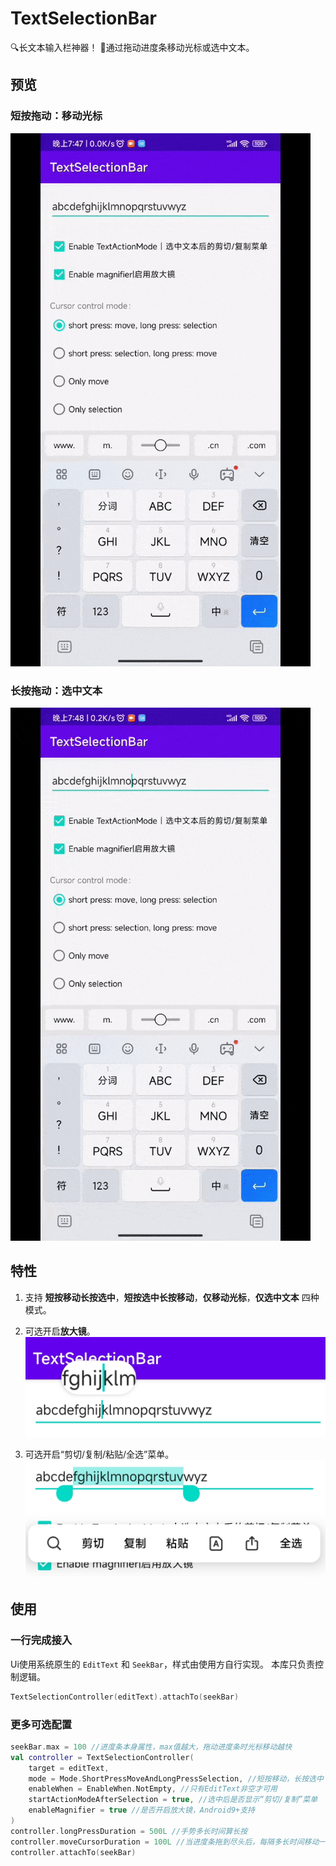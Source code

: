 # TextSelectionBar

:mag:长文本输入栏神器！
:straight_ruler:通过拖动进度条移动光标或选中文本。

## 预览

### 短按拖动：移动光标

![](https://raw.githubusercontent.com/YvesCheung/TextSelectionBar/master/art/shortPressMoveCursor.gif)

### 长按拖动：选中文本

![](https://raw.githubusercontent.com/YvesCheung/TextSelectionBar/master/art/longPressSelection.gif)

## 特性
1. 支持 **短按移动长按选中**，**短按选中长按移动**，**仅移动光标**，**仅选中文本** 四种模式。
2. 可选开启**放大镜**。
    ![](https://raw.githubusercontent.com/YvesCheung/TextSelectionBar/master/art/option_magnifier.jpg)

3. 可选开启“剪切/复制/粘贴/全选”菜单。
    ![](https://raw.githubusercontent.com/YvesCheung/TextSelectionBar/master/art/option_text_action_mode.jpg)
    
## 使用

### 一行完成接入

Ui使用系统原生的 `EditText` 和 `SeekBar`，样式由使用方自行实现。
本库只负责控制逻辑。

```kotlin
TextSelectionController(editText).attachTo(seekBar)
```

### 更多可选配置

```kotlin
seekBar.max = 100 //进度条本身属性，max值越大，拖动进度条时光标移动越快
val controller = TextSelectionController(
    target = editText, 
    mode = Mode.ShortPressMoveAndLongPressSelection, //短按移动，长按选中
    enableWhen = EnableWhen.NotEmpty, //只有EditText非空才可用
    startActionModeAfterSelection = true, //选中后是否显示“剪切/复制”菜单
    enableMagnifier = true //是否开启放大镜，Android9+支持
)
controller.longPressDuration = 500L //手势多长时间算长按
controller.moveCursorDuration = 100L //当进度条拖到尽头后，每隔多长时间移动一次光标
controller.attachTo(seekBar)

```
